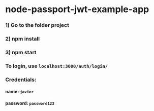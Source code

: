 # node-passport-jwt-example-app

### 1) Go to the folder project
### 2) npm install
### 3) npm start

### To login, use `localhost:3000/auth/login/` 
### Credentials: 
#### name: `javier`
#### password: `password123`
